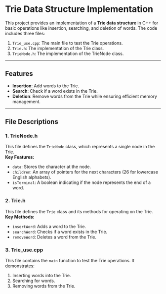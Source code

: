 # Trie Data Structure Implementation

This project provides an implementation of a **Trie data structure** in C++ for basic operations like insertion, searching, and deletion of words. The code includes three files:

1. `Trie_use.cpp`: The main file to test the Trie operations.
2. `Trie.h`: The implementation of the Trie class.
3. `TrieNode.h`: The implementation of the TrieNode class.

---

## Features
- **Insertion**: Add words to the Trie.
- **Search**: Check if a word exists in the Trie.
- **Deletion**: Remove words from the Trie while ensuring efficient memory management.

---

## File Descriptions

### 1. TrieNode.h
This file defines the `TrieNode` class, which represents a single node in the Trie.  
**Key Features:**
- `data`: Stores the character at the node.
- `children`: An array of pointers for the next characters (26 for lowercase English alphabets).
- `isTerminal`: A boolean indicating if the node represents the end of a word.

### 2. Trie.h
This file defines the `Trie` class and its methods for operating on the Trie.  
**Key Methods:**
- `insertWord`: Adds a word to the Trie.
- `searchWord`: Checks if a word exists in the Trie.
- `removeWord`: Deletes a word from the Trie.

### 3. Trie_use.cpp
This file contains the `main` function to test the Trie operations. It demonstrates:
1. Inserting words into the Trie.
2. Searching for words.
3. Removing words from the Trie.



